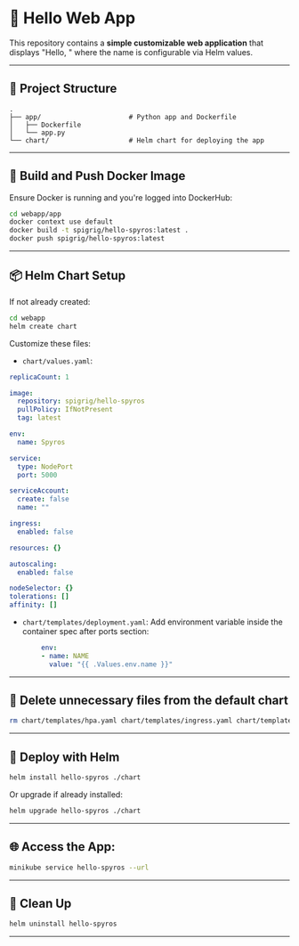 # 🚀 Hello Web App

This repository contains a **simple customizable web application** that displays "Hello, <name>" where the name is configurable via Helm values.

---

## 🧱 Project Structure

```
.
├── app/                      # Python app and Dockerfile
│   ├── Dockerfile
│   └── app.py
└── chart/                    # Helm chart for deploying the app
```

---

## 🐳 Build and Push Docker Image

Ensure Docker is running and you're logged into DockerHub:

```bash
cd webapp/app
docker context use default
docker build -t spigrig/hello-spyros:latest .
docker push spigrig/hello-spyros:latest
```

---

## 📦 Helm Chart Setup

If not already created:

```bash
cd webapp
helm create chart
```

Customize these files:

- `chart/values.yaml`:


```yaml
replicaCount: 1

image:
  repository: spigrig/hello-spyros
  pullPolicy: IfNotPresent
  tag: latest

env:
  name: Spyros

service:
  type: NodePort
  port: 5000

serviceAccount:
  create: false
  name: ""

ingress:
  enabled: false

resources: {}

autoscaling:
  enabled: false

nodeSelector: {}
tolerations: []
affinity: []
```

- `chart/templates/deployment.yaml`: Add environment variable inside the container spec after ports section:

```yaml
        env:
        - name: NAME
          value: "{{ .Values.env.name }}"
```

---

## 🧹 Delete unnecessary files from the default chart

```bash
rm chart/templates/hpa.yaml chart/templates/ingress.yaml chart/templates/serviceaccount.yaml chart/templates/tests/test-connection.yaml
```
---

## 🚀 Deploy with Helm

```bash
helm install hello-spyros ./chart
```

Or upgrade if already installed:

```bash
helm upgrade hello-spyros ./chart
```
---

## 🌐 Access the App:

```bash
minikube service hello-spyros --url
```
---

## 🧹 Clean Up

```bash
helm uninstall hello-spyros
```

---